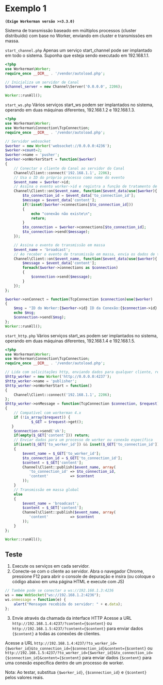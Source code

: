 # Exemplo 1
**```(Exige Workerman versão >=3.3.0)```**

Sistema de transmissão baseado em múltiplos processos (cluster distribuído) com base no Worker, enviando em cluster e transmissões em massa.

`start_channel.php`
Apenas um serviço start_channel pode ser implantado em todo o sistema. Suponha que esteja sendo executado em 192.168.1.1.
```php
<?php
use Workerman\Worker;
require_once __DIR__ . '/vendor/autoload.php';

// Inicializa um servidor de Canal
$channel_server = new Channel\Server('0.0.0.0', 2206);

Worker::runAll();
```

`start_ws.php`
Vários serviços start_ws podem ser implantados no sistema, operando em duas máquinas diferentes, 192.168.1.2 e 192.168.1.3.
```php
<?php
use Workerman\Worker;
use Workerman\Connection\TcpConnection;
require_once __DIR__ . '/vendor/autoload.php';

// Servidor websocket
$worker = new Worker('websocket://0.0.0.0:4236');
$worker->count=2;
$worker->name = 'pusher';
$worker->onWorkerStart = function($worker)
{
    // Conectar o cliente do Canal ao servidor do Canal
    Channel\Client::connect('192.168.1.1', 2206);
    // Usa o ID do próprio processo como nome do evento
    $event_name = $worker->id;
    // Assina o evento worker->id e registra a função de tratamento de eventos
    Channel\Client::on($event_name, function($event_data)use($worker){
        $to_connection_id = $event_data['to_connection_id'];
        $message = $event_data['content'];
        if(!isset($worker->connections[$to_connection_id]))
        {
            echo "conexão não existe\n";
            return;
        }
        $to_connection = $worker->connections[$to_connection_id];
        $to_connection->send($message);
    });

    // Assina o evento de transmissão em massa
    $event_name = 'broadcast';
    // Ao receber o evento de transmissão em massa, envia os dados de transmissão para todas as conexões de cliente dentro do próprio processo
    Channel\Client::on($event_name, function($event_data)use($worker){
        $message = $event_data['content'];
        foreach($worker->connections as $connection)
        {
            $connection->send($message);
        }
    });
};

$worker->onConnect = function(TcpConnection $connection)use($worker)
{
    $msg = "ID do Worker:{$worker->id} ID da Conexão:{$connection->id} conectada\n";
    echo $msg;
    $connection->send($msg);
};
Worker::runAll();
```

`start_http.php`
Vários serviços start_ws podem ser implantados no sistema, operando em duas máquinas diferentes, 192.168.1.4 e 192.168.1.5.
```php
<?php
use Workerman\Worker;
use Workerman\Connection\TcpConnection;
require_once __DIR__ . '/vendor/autoload.php';

// Lida com solicitações http, enviando dados para qualquer cliente, requer o envio de ID do worker e ID de conexão
$http_worker = new Worker('http://0.0.0.0:4237');
$http_worker->name = 'publisher';
$http_worker->onWorkerStart = function()
{
    Channel\Client::connect('192.168.1.1', 2206);
};
$http_worker->onMessage = function(TcpConnection $connection, $request)
{
    // Compatível com workerman 4.x
    if (!is_array($request)) {
            $_GET = $request->get();
   }
    $connection->send('ok');
    if(empty($_GET['content'])) return;
    // Enviar dados para um processo de worker ou conexão específica
    if(isset($_GET['to_worker_id']) && isset($_GET['to_connection_id']))
    {
        $event_name = $_GET['to_worker_id'];
        $to_connection_id = $_GET['to_connection_id'];
        $content = $_GET['content'];
        Channel\Client::publish($event_name, array(
           'to_connection_id' => $to_connection_id,
           'content'          => $content
        ));
    }
    // Transmissão em massa global
    else
    {
        $event_name = 'broadcast';
        $content = $_GET['content'];
        Channel\Client::publish($event_name, array(
           'content'          => $content
        ));
    }
};

Worker::runAll();
```

## Teste
1. Execute os serviços em cada servidor.
2. Conecte-se com o cliente ao servidor.
Abra o navegador Chrome, pressione F12 para abrir o console de depuração e insira (ou coloque o código abaixo em uma página HTML e execute com JS)

```javascript
// Também pode se conectar a ws://192.168.1.3:4236
ws = new WebSocket("ws://192.168.1.2:4236");
ws.onmessage = function(e) {
    alert("Mensagem recebida do servidor: " + e.data);
};
```

3. Envie através da chamada da interface HTTP
Acesse a URL `http://192.168.1.4:4237/?content={$content}`  ou  `http://192.168.1.5:4237/?content={$content}` para enviar dados `{$content}` a todas as conexões de clientes.

Acesse a URL `http://192.168.1.4:4237/?to_worker_id={$worker_id}&to_connection_id={$connection_id}&content={$content}` ou `http://192.168.1.5:4237/?to_worker_id={$worker_id}&to_connection_id={$connection_id}&content={$content}` para enviar dados `{$content}` para uma conexão específica dentro de um processo de worker.

Nota: Ao testar, substitua `{$worker_id}`, `{$connection_id}` e `{$content}` pelos valores reais.
